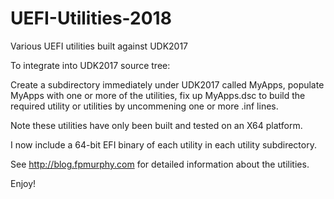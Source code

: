 # UEFI-Utilities-2018

Various UEFI utilities built against UDK2017

To integrate into UDK2017 source tree:

  Create a subdirectory immediately under UDK2017 called MyApps, populate MyApps with one or more of the 
  utilities, fix up MyApps.dsc to build the required utility or utilities by uncommening one or more .inf
  lines.

Note these utilities have only been built and tested on an X64 platform.

I now include a 64-bit EFI binary of each utility in each utility subdirectory.

See http://blog.fpmurphy.com for detailed information about the utilities.

Enjoy!
